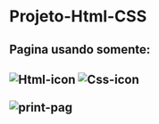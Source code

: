 # Projeto-Html-CSS
<h2>Pagina usando somente: <h2>
<img src="https://img.shields.io/badge/HTML5-E34F26?style=for-the-badge&logo=html5&logoColor=white" alt="Html-icon"/>
<img src="https://img.shields.io/badge/CSS3-1572B6?style=for-the-badge&logo=css3&logoColor=white" alt="Css-icon"/> 
<br>
<br>
  
<img src="https://github.com/DaniAlves27/Projeto-Html-CSS/blob/main/Captura%20de%20tela%202023-11-21%20165223.png?raw=true" alt="print-pag"/>
